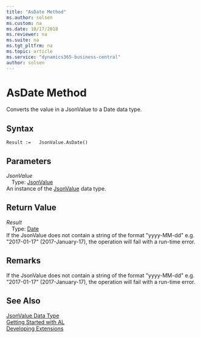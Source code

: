 ```yaml
---
title: "AsDate Method"
ms.author: solsen
ms.custom: na
ms.date: 10/17/2018
ms.reviewer: na
ms.suite: na
ms.tgt_pltfrm: na
ms.topic: article
ms.service: "dynamics365-business-central"
author: solsen
---
```

[//]: # (START>DO_NOT_EDIT)
[//]: # (IMPORTANT:Do not edit any of the content between here and the END>DO_NOT_EDIT.)
[//]: # (Any modifications should be made in the .xml files in the ModernDev repo.)
# AsDate Method
Converts the value in a JsonValue to a Date data type.

## Syntax
```
Result :=   JsonValue.AsDate()
```

## Parameters
*JsonValue*  
&emsp;Type: [JsonValue](jsonvalue-data-type.md)  
An instance of the [JsonValue](jsonvalue-data-type.md) data type.  

## Return Value
*Result*  
&emsp;Type: [Date](../date/date-data-type.md)  
If the JsonValue does not contain a string of the format "yyyy-MM-dd" e.g. "2017-01-17" (2017-January-17), the operation will fail with a run-time error.  


[//]: # (IMPORTANT: END>DO_NOT_EDIT)

## Remarks
If the JsonValue does not contain a string of the format "yyyy-MM-dd" e.g. "2017-01-17" (2017-January-17), the operation will fail with a run-time error.

## See Also
[JsonValue Data Type](jsonvalue-data-type.md)  
[Getting Started with AL](../../devenv-get-started.md)  
[Developing Extensions](../../devenv-dev-overview.md)